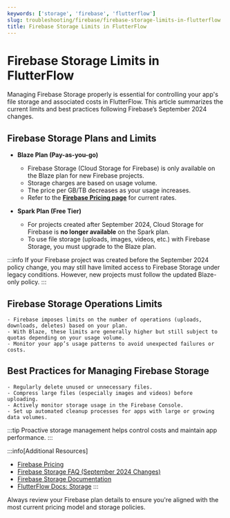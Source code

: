 ```yaml
---
keywords: ['storage', 'firebase', 'flutterflow']
slug: troubleshooting/firebase/firebase-storage-limits-in-flutterflow
title: Firebase Storage Limits in FlutterFlow
---
```


# Firebase Storage Limits in FlutterFlow

Managing Firebase Storage properly is essential for controlling your app's file storage and associated costs in FlutterFlow. This article summarizes the current limits and best practices following Firebase’s September 2024 changes.

## Firebase Storage Plans and Limits

- **Blaze Plan (Pay-as-you-go)**

    - Firebase Storage (Cloud Storage for Firebase) is only available on the Blaze plan for new Firebase projects.
    - Storage charges are based on usage volume.
    - The price per GB/TB decreases as your usage increases.
    - Refer to the **[Firebase Pricing page](https://firebase.google.com/pricing)** for current rates.

- **Spark Plan (Free Tier)**

    - For projects created after September 2024, Cloud Storage for Firebase is **no longer available** on the Spark plan.
    - To use file storage (uploads, images, videos, etc.) with Firebase Storage, you must upgrade to the Blaze plan.

:::info
If your Firebase project was created before the September 2024 policy change, you may still have limited access to Firebase Storage under legacy conditions. However, new projects must follow the updated Blaze-only policy.
:::

## Firebase Storage Operations Limits

    - Firebase imposes limits on the number of operations (uploads, downloads, deletes) based on your plan.
    - With Blaze, these limits are generally higher but still subject to quotas depending on your usage volume.
    - Monitor your app’s usage patterns to avoid unexpected failures or costs.

## Best Practices for Managing Firebase Storage

    - Regularly delete unused or unnecessary files.
    - Compress large files (especially images and videos) before uploading.
    - Actively monitor storage usage in the Firebase Console.
    - Set up automated cleanup processes for apps with large or growing data volumes.

:::tip
Proactive storage management helps control costs and maintain app performance.
:::

:::info[Additional Resources]
- [Firebase Pricing](https://firebase.google.com/pricing)
- [Firebase Storage FAQ (September 2024 Changes)](https://firebase.google.com/docs/storage/faqs-storage-changes-announced-sept-2024)
- [Firebase Storage Documentation](https://firebase.google.com/docs/storage)
- [FlutterFlow Docs: Storage](/integrations/firebase-storage/storage-rules/)
:::

Always review your Firebase plan details to ensure you're aligned with the most current pricing model and storage policies.
